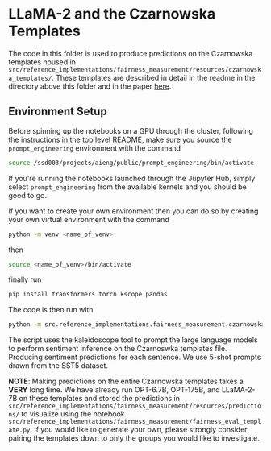 # LLaMA-2 and the Czarnowska Templates

The code in this folder is used to produce predictions on the Czarnowska templates housed in `src/reference_implementations/fairness_measurement/resources/czarnowska_templates/`. These templates are described in detail in the readme in the directory above this folder and in the paper [here](https://aclanthology.org/2021.tacl-1.74/).

## Environment Setup

Before spinning up the notebooks on a GPU through the cluster, following the instructions in the top level [README](/README.md), make sure you source the `prompt_engineering` environment with the command

```bash
source /ssd003/projects/aieng/public/prompt_engineering/bin/activate
```

If you're running the notebooks launched through the Jupyter Hub, simply select `prompt_engineering` from the available kernels and you should be good to go.

If you want to create your own environment then you can do so by creating your own virtual environment with the command
```bash
python -m venv <name_of_venv>
```
then
```bash
source <name_of_venv>/bin/activate
```
finally run
```bash
pip install transformers torch kscope pandas
```

The code is then run with
```bash
python -m src.reference_implementations.fairness_measurement.czarnowska_analysis.prompting_czarnowska_templates
```

The script uses the kaleidoscope tool to prompt the large language models to perform sentiment inference on the Czarnoswka templates file. Producing sentiment predictions for each sentence. We use 5-shot prompts drawn from the SST5 dataset.

__NOTE__: Making predictions on the entire Czarnowska templates takes a __VERY__ long time. We have already run OPT-6.7B, OPT-175B, and LLaMA-2-7B on these templates and stored the predictions in `src/reference_implementations/fairness_measurement/resources/predictions/` to visualize using the notebook `src/reference_implementations/fairness_measurement/fairness_eval_template.py`. If you would like to generate your own, please strongly consider pairing the templates down to only the groups you would like to investigate.
